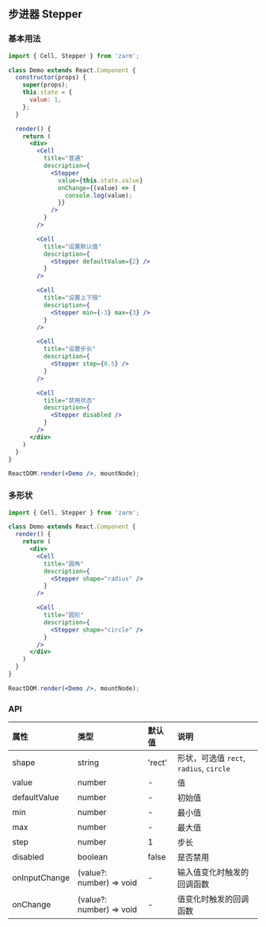 ## 步进器 Stepper



### 基本用法
```jsx
import { Cell, Stepper } from 'zarm';

class Demo extends React.Component {
  constructor(props) {
    super(props);
    this.state = {
      value: 1,
    };
  }

  render() {
    return (
      <div>
        <Cell
          title="普通"
          description={
            <Stepper
              value={this.state.value}
              onChange={(value) => {
                console.log(value);
              }}
            />
          }
        />

        <Cell
          title="设置默认值"
          description={
            <Stepper defaultValue={2} />
          }
        />

        <Cell
          title="设置上下限"
          description={
            <Stepper min={-3} max={3} />
          }
        />

        <Cell
          title="设置步长"
          description={
            <Stepper step={0.5} />
          }
        />

        <Cell
          title="禁用状态"
          description={
            <Stepper disabled />
          }
        />
      </div>
    )
  }
}

ReactDOM.render(<Demo />, mountNode);
```



### 多形状
```jsx
import { Cell, Stepper } from 'zarm';

class Demo extends React.Component {
  render() {
    return (
      <div>
        <Cell
          title="圆角"
          description={
            <Stepper shape="radius" />
          }
        />

        <Cell
          title="圆形"
          description={
            <Stepper shape="circle" />
          }
        />
      </div>
    )
  }
}

ReactDOM.render(<Demo />, mountNode);
```



### API

| 属性 | 类型 | 默认值 | 说明 |
| :--- | :--- | :--- | :--- |
| shape | string | 'rect' | 形状，可选值 `rect`, `radius`, `circle` |
| value | number | - | 值 |
| defaultValue | number | - | 初始值 |
| min | number | - | 最小值 |
| max | number | - | 最大值 |
| step | number | 1 | 步长 |
| disabled | boolean | false | 是否禁用 |
| onInputChange | (value?: number) => void | - | 输入值变化时触发的回调函数 |
| onChange | (value?: number) => void | - | 值变化时触发的回调函数 |
